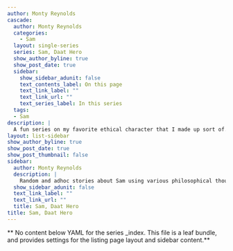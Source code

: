 ```yaml
---
author: Monty Reynolds 
cascade:
  author: Monty Reynolds
  categories:
    - Sam
  layout: single-series
  series: Sam, Daat Hero 
  show_author_byline: true
  show_post_date: true
  sidebar:
    show_sidebar_adunit: false
    text_contents_label: On this page
    text_link_label: ""
    text_link_url: ""
    text_series_label: In this series
  tags:
  - Sam 
description: |
  A fun series on my favorite ethical character that I made up sort of. Artwork, [Stranded-Summer](https://www.artstation.com/artwork/w8e406)
layout: list-sidebar
show_author_byline: true
show_post_date: true
show_post_thumbnail: false
sidebar:
  author: Monty Reynolds 
  description: |
    Random and adhoc stories about Sam using various philosophical thought experiments. Artwork, [Stranded by Sparth](https://www.artstation.com/artwork/w8e406)
  show_sidebar_adunit: false
  text_link_label: ""
  text_link_url: ""
  title: Sam, Daat Hero
title: Sam, Daat Hero 
---
```


** No content below YAML for the series _index. This file is a leaf bundle, and provides settings for the listing page layout and sidebar content.**
